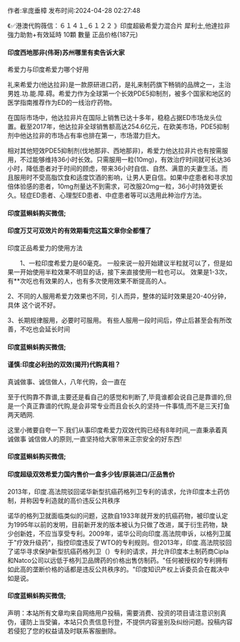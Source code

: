 <p>作者:芈庞垂樟 发布时间:2024-04-28 02:27:48</p>
<p>《✅港澳代购薇信：６１４１_６１２２ 》印度超級希愛力混合片 犀利士,他達拉非 強力助勃+有效延時 10顆 數量 正品价格(187元) </p>
									<h4>印度西地那非(伟哥)苏州哪里有卖告诉大家</h4><p>希爱力与印度希爱力哪个好用</p><p>礼来希爱力(他达拉非)是一款原研进口药，是礼来制药旗下畅销的品牌之一，主治男姓.功.能.障.碍。希爱力作为全球第一个长效PDE5抑制剂，被多个国家和地区的医学指南推荐作为ED的一线治疗药物。</p><p>在国际市场中，他达拉非片在国际上销售已达十多年，稳稳占据ED市场龙头位置。截至2017年，他达拉非全球销售额高达254.6亿元，在欧美市场，PDE5抑制剂中他达拉非的市场占有率也排在第一，市场潜力巨大。</p><p>相对其他短效PDE5抑制剂(伐地那非、西地那非)，希爱力他达拉非片也有按需服用，不过能够维持36小时长效。只需服用一粒(10mg)，有效治疗时间就可长达36小时，降低患者对于时间的顾虑，带来36小时自信、自然、满意的夫妻生活。而且服用时不受高脂饮食和适度饮酒的影响，让男人更自信。如果中症患者和寻求加倍体验感的患者，10mg剂量达不到需求，可改服20mg一粒，36小时持效更长久。轻症ED患者、心理型ED患者、中症患者等可以选用此种治疗方法。</p><p></p><h4>	印度蓝蝌蚪购买微信;</h4><p></p><h4>印度万艾可双效片的有效期看完这篇文章你全都懂了</h4><p>印度正品希爱力的使用方法</p><p>　　1、一粒印度希爱力是60毫克。 一般来说一般开始建议半粒就可以了，但是如果一开始使用半粒效果不明显的话，接下来直接使用一粒也可以。 效果是1-3次，有**次吃也有效果的人，也有多次使用效果不断提高的人。</p><p>    2、不同的人服用希爱力效果也不同，引人而异，整体的延时效果是20-40分钟，具体 这个说不好。</p><p>   3、长期规律服用，必要时可服用。 有些人服用一段时间后，停止后甚至会有所改善，不吃也会延长时间</p><p></p><h4>	印度蓝蝌蚪购买微信;</h4><p></p><h4>谨慎:印度必利劲的双效(揭开)代购真相？</h4><p>真诚做事、诚信做人，八年代购，会一直在</p><p>至于代购靠不靠谱,主要还是看自己的感觉和判断了,毕竟谁都会说自己是靠谱的,但是一个真正靠谱的代购,是会非常专业而且会长久的坚持一件事情,而不是三天打鱼两天晒网.</p><p>这里小微要自夸一下.我们从事印度希爱力双效代购已经有8年时间,一直秉承着真诚做事 诚信做人的原则,一直坚持给大家带来正宗安全的好东西!</p><p></p><h4>	印度蓝蝌蚪购买微信;</h4><p></p><h4>印度超级双效希爱力国内售价一盒多少钱/原装进口/正品售价</h4><p>2013年，印度.高法院驳回诺华新型抗癌药格列卫专利的请求，允许印度本土药仿制，并称因专利造就的高价违反公共秩序</p><p>诺华的格列卫就面临类似的问题，这款自1933年就开发的抗癌药物，被印度认定为1995年以前的发明，目前新开发的版本被认为只做了改进，属于衍生药物，缺少创新姓，不应当享受专利。2009年，诺华公司向印度.高法院申诉，以格列卫属于"疗效升级药"，指控印度违反了WTO的专利规则。但2013年，印度.高法院驳回了诺华寻求保护新型抗癌药格列卫（）专利的请求，并允许印度本土制药商Cipla和Natco公司以远低于格列卫品牌药的价格出售仿制药。"任何被授权的专利拥有如此高的垄断价格的话都是违反公共秩序的。"印度知识产权上诉委员会在裁决中如是说。</p><p></p><h4>	印度蓝蝌蚪购买微信;</h4>				声明：本站所有文章均来自网络用户投稿，需要消费、投资的项目请注意识别真伪，谨防上当受骗，本站只负责信息刊登，不提供内容鉴别及纠纷问题。投稿内容若侵犯了您的权益请及时联系客服删除。				
